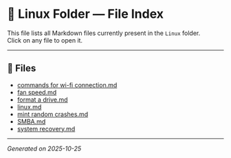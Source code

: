 # 📂 Linux Folder — File Index

This file lists all Markdown files currently present in the `Linux` folder.  
Click on any file to open it.

---

## 📝 Files

- [commands for wi-fi connection.md](./commands%20for%20wi-fi%20connection.md)  
- [fan speed.md](./fan%20speed.md)  
- [format a drive.md](./format%20a%20drive.md)  
- [linux.md](./linux.md)  
- [mint random crashes.md](./mint%20random%20crashes.md)  
- [SMBA.md](./SMBA.md)  
- [system recovery.md](./system%20recovery.md)  

---

*Generated on 2025-10-25*
